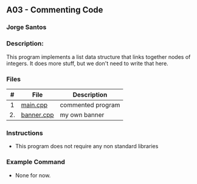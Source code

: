 ## A03 - Commenting Code
### Jorge Santos
### Description:

This program implements a list data structure that links together nodes of integers. It does more stuff, but we don't need to write that here.

### Files

|   #   | File     | Description                      |
| :---: | -------- | -------------------------------- |
|   1   | [main.cpp](https://github.com/jorcsan/2143-OOP-Santos/blob/main/Assignments/A03/main-19.cpp) | commented program                |
|   2.  |[banner.cpp](https://github.com/jorcsan/2143-OOP-Santos/blob/main/Assignments/A03/banner.cpp)| my own banner                    |

### Instructions

- This program does not require any non standard libraries

### Example Command

- None for now.
